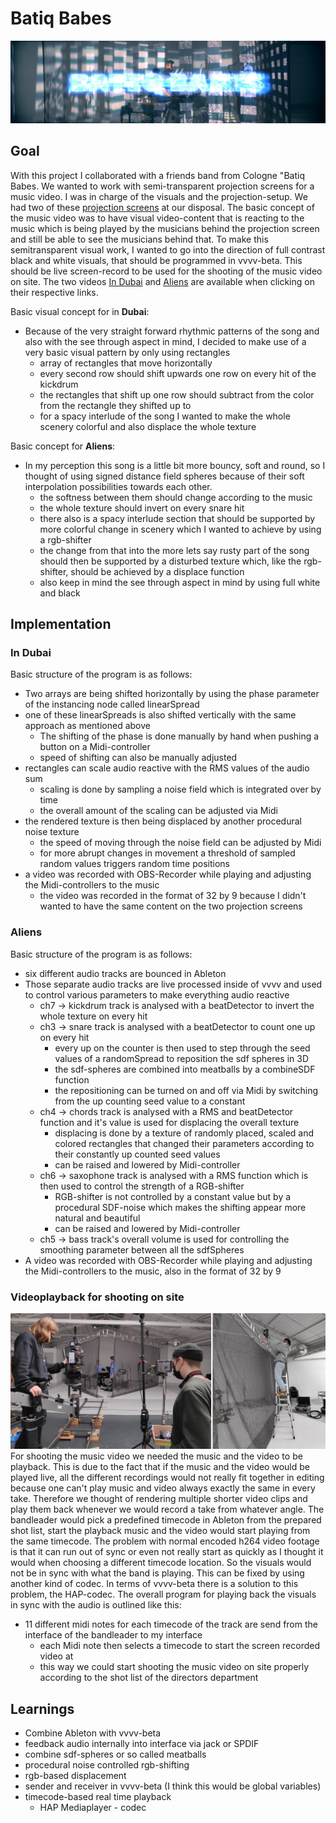 # Batiq Babes

![title img](img/BatiqBabes_1.jpg)

## Goal

With this project I collaborated with a friends band from Cologne "Batiq Babes. We wanted to work with semi-transparent projection screens for a music video. I was in charge of the visuals and the projection-setup. We had two of these [projection screens](https://www.lasergaze.de/shop/projektionsmedien/lasergewebe/laserscrim-grau/) at our disposal. The basic concept of the music video was to have visual video-content that is reacting to the music which is being played by the musicians behind the projection screen and still be able to see the musicians behind that. To make this semitransparent visual work, I wanted to go into the direction of full contrast black and white visuals, that should be programmed in vvvv-beta. This should be live screen-record to be used for the shooting of the music video on site. The two videos [In Dubai](https://www.youtube.com/watch?v=BB0WJhxGa5c) and [Aliens](https://www.youtube.com/watch?v=BB0WJhxGa5c) are available when clicking on their respective links.

Basic visual concept for in **Dubai**:

- Because of the very straight forward rhythmic patterns of the song and also with the see through aspect in mind, I decided to make use of a very basic visual pattern by only using rectangles
  - array of rectangles that move horizontally
  - every second row should shift upwards one row on every hit of the kickdrum
  - the rectangles that shift up one row should subtract from the color from the rectangle they shifted up to
  - for a spacy interlude of the song I wanted to make the whole scenery colorful and also displace the whole texture

Basic concept for **Aliens**:

- In my perception this song is a little bit more bouncy, soft and round, so I thought of using signed distance field spheres because of their soft interpolation possibilities towards each other.
  - the softness between them should change according to the music
  - the whole texture should invert on every snare hit
  - there also is a spacy interlude section that should be supported by more colorful change in scenery which I wanted to achieve by using a rgb-shifter
  - the change from that into the more lets say rusty part of the song should then be supported by a disturbed texture which, like the rgb-shifter, should be achieved by a displace function
  - also keep in mind the see through aspect in mind by using full white and black

## Implementation

### In Dubai

Basic structure of the program is as follows:

- Two arrays are being shifted horizontally by using the phase parameter of the instancing node called linearSpread
- one of these linearSpreads is also shifted vertically with the same approach as mentioned above
  - The shifting of the phase is done manually by hand when pushing a button on a Midi-controller
  - speed of shifting can also be manually adjusted
- rectangles can scale audio reactive with the RMS values of the audio sum
  - scaling is done by sampling a noise field which is integrated over by time
  - the overall amount of the scaling can be adjusted via Midi
- the rendered texture is then being displaced by another procedural noise texture
  - the speed of moving through the noise field can be adjusted by Midi
  - for more abrupt changes in movement a threshold of sampled random values triggers random time positions
- a video was recorded with OBS-Recorder while playing and adjusting the Midi-controllers to the music
  - the video was recorded in the format of 32 by 9 because I didn't wanted to have the same content on the two projection screens

### Aliens

Basic structure of the program is as follows:

- six different audio tracks are bounced in Ableton
- Those separate audio tracks are live processed inside of vvvv and used to control various parameters to make everything audio reactive
  - ch7 → kickdrum track is analysed  with a beatDetector to invert the whole texture on every hit
  - ch3 → snare track is analysed with a beatDetector to count one up on every hit
    - every up on the counter is then used to step through the seed values of a randomSpread to reposition the sdf spheres in 3D
    - the sdf-spheres are combined into meatballs by a combineSDF function
    - the repositioning can be turned on and off via Midi by switching from the up counting seed value to a constant
  - ch4 → chords track is analysed with a RMS and beatDetector function and it's value is used for displacing the overall texture
    - displacing is done by a texture of randomly placed, scaled and colored rectangles that changed their parameters according to their constantly up counted seed values
    - can be raised and lowered by Midi-controller
  - ch6 → saxophone track is analysed with a RMS function which is then used to control the strength of a RGB-shifter
    - RGB-shifter is not controlled by a constant value but by a procedural SDF-noise which makes the shifting appear more natural and beautiful
    - can be raised and lowered by Midi-controller
  - ch5 → bass track's overall volume is used for controlling the smoothing parameter between all the sdfSpheres
- A video was recorded with OBS-Recorder while playing and adjusting the Midi-controllers to the music, also in the format of 32 by 9

### Videoplayback for shooting on site

![OnSite](img/BatiqBabes_2.jpg)
For shooting the music video we needed the music and the video to be playback. This is due to the fact that if the music and the video would be played live, all the different recordings would not really fit together in editing because one can't play music and video always exactly the same in every take. Therefore we thought of rendering multiple shorter video clips and play them back whenever we would record a take from whatever angle. The bandleader would pick a predefined timecode in Ableton from the prepared shot list, start the playback music and the video would start playing from the same timecode. The problem with normal encoded h264 video footage is that it can run out of sync or even not really start as quickly as I thought it would when choosing a different timecode location. So the visuals would not be in sync with what the band is playing.
This can be fixed by using another kind of codec. In terms of vvvv-beta there is a solution to this problem, the HAP-codec.
The overall program for playing back the visuals in sync with the audio is outlined like this:

- 11 different midi notes for each timecode of the track are send from the interface of the bandleader to my interface
  - each Midi note then selects a timecode to start the screen recorded video at
  - this way we could start shooting the music video on site properly according to the shot list of the directors department

## Learnings

- Combine Ableton with vvvv-beta
- feedback audio internally into interface via jack or SPDIF
- combine sdf-spheres or so called meatballs
- procedural noise controlled rgb-shifting
- rgb-based displacement
- sender and receiver in vvvv-beta (I think this would be global variables)
- timecode-based real time playback
  - HAP Mediaplayer - codec